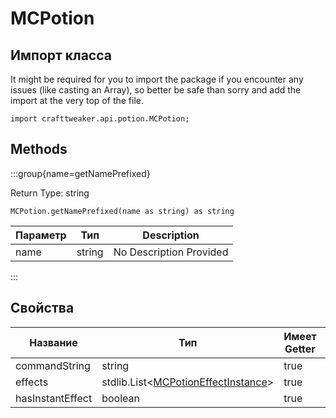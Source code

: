 # MCPotion

## Импорт класса

It might be required for you to import the package if you encounter any issues (like casting an Array), so better be safe than sorry and add the import at the very top of the file.
```zenscript
import crafttweaker.api.potion.MCPotion;
```


## Methods

:::group{name=getNamePrefixed}

Return Type: string

```zenscript
MCPotion.getNamePrefixed(name as string) as string
```

| Параметр | Тип    | Description             |
| -------- | ------ | ----------------------- |
| name     | string | No Description Provided |


:::


## Свойства

| Название         | Тип                                                                                                  | Имеет Getter | Имеет Setter |
| ---------------- | ---------------------------------------------------------------------------------------------------- | ------------ | ------------ |
| commandString    | string                                                                                               | true         | false        |
| effects          | stdlib.List&lt;[MCPotionEffectInstance](/vanilla/api/potions/MCPotionEffectInstance)&gt; | true         | false        |
| hasInstantEffect | boolean                                                                                              | true         | false        |

